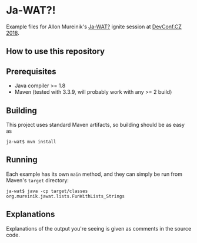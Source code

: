 # Ja-WAT?!

Example files for Allon Mureinik's
[Ja-WAT?](http://www.slideshare.net/AllonMureinik/reversim-summit-2016-jawat)
ignite session at [DevConf.CZ 2018](https://devconf.cz/cz/2018).

## How to use this repository

## Prerequisites

* Java compiler >= 1.8
* Maven (tested with 3.3.9, will probably work with any >= 2 build)

## Building

This project uses standard Maven artifacts, so building should be as easy as

```
ja-wat$ mvn install
```

## Running

Each example has its own `main` method, and they can simply be run from Maven's
`target` directory:

```
ja-wat$ java -cp target/classes org.mureinik.jawat.lists.FunWithLists_Strings
```

## Explanations

Explanations of the output you're seeing is given as comments in the source
code.
